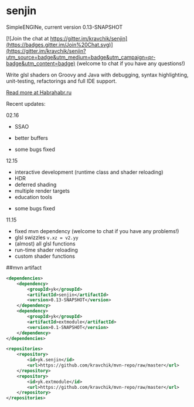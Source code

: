 # senjin
SimpleENGINe, current version 0.13-SNAPSHOT

[![Join the chat at https://gitter.im/kravchik/senjin](https://badges.gitter.im/Join%20Chat.svg)](https://gitter.im/kravchik/senjin?utm_source=badge&utm_medium=badge&utm_campaign=pr-badge&utm_content=badge)
(welcome to chat if you have any questions!)

Write glsl shaders on Groovy and Java with debugging, syntax highlighting, unit-testing, refactorings and full IDE support.

[Read more at Habrahabr.ru](http://habrahabr.ru/post/269591/)

Recent updates:

02.16
+ SSAO
* better buffers
- some bugs fixed

12.15

* interactive development (runtime class and shader reloading)
* HDR
* deferred shading
* multiple render targets
* education tools
- some bugs fixed

11.15

* fixed mvn dependency (welcome to chat if you have any problems!)
* glsl swizzles ```v.xz = v2.yy```
* (almost) all glsl functions
* run-time shader reloading
* custom shader functions

##mvn artifact
```xml
<dependencies>
    <dependency>
        <groupId>yk</groupId>
        <artifactId>senjin</artifactId>
        <version>0.13-SNAPSHOT</version>
    </dependency>
    <dependency>
        <groupId>yk</groupId>
        <artifactId>extmodule</artifactId>
        <version>0.1-SNAPSHOT</version>
    </dependency>
</dependencies>

<repositories>
    <repository>
        <id>yk.senjin</id>
        <url>https://github.com/kravchik/mvn-repo/raw/master</url>
    </repository>
    <repository>
        <id>yk.extmodule</id>
        <url>https://github.com/kravchik/mvn-repo/raw/master</url>
    </repository>
</repositories>
```


